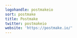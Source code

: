 ```yaml
---
logohandle: postmakeio
sort: postmake
title: Postmake
twitter: postmakeio
website: 'https://postmake.io/'
---
```

